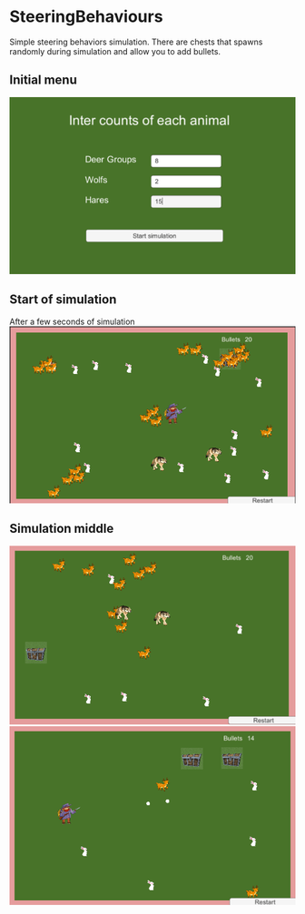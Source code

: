 # SteeringBehaviours

Simple steering behaviors simulation.
There are chests that spawns randomly during simulation and allow you to add bullets.
## Initial menu </br>
![Initial menu](https://github.com/OlesiaPashko/SteeringBehaviours/blob/main/Screenshots/InitialMenu.png)

## Start of simulation </br>
After a few seconds of simulation
![Start of simulation](https://github.com/OlesiaPashko/SteeringBehaviours/blob/main/Screenshots/SimulationStart.png)

## Simulation middle </br>
![Simulation middle](https://github.com/OlesiaPashko/SteeringBehaviours/blob/main/Screenshots/AnotherSimulation.png)
![Simulation middle](https://github.com/OlesiaPashko/SteeringBehaviours/blob/main/Screenshots/MiddleOfSimulation.png)
